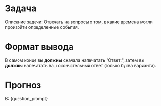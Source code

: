 # Задача
Описание задачи: Отвечать на вопросы о том, в какие времена могли произойти определенные события.

# Формат вывода
В самом конце вы **должны** сначала напечатать "Ответ:", затем вы **должны** напечатать ваш окончательный ответ (только буква варианта).

# Прогноз
В: {question_prompt}